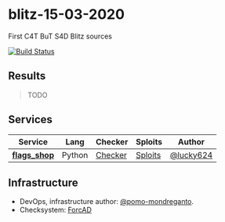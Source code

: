 # blitz-15-03-2020
First C4T BuT S4D Blitz sources

[![Build Status](https://travis-ci.com/pomo-mondreganto/blitz-15-03-2020.svg?token=MNcdvgmffxEhzUa3dbLJ&branch=master)](https://travis-ci.com/pomo-mondreganto/blitz-15-03-2020)

## Results

>TODO

## Services

| Service | Lang | Checker | Sploits | Author |
|--------|------|-------|---------|-------|
| **[flags_shop](services/flags_shop/)** | Python | [Checker](checkers/flags_shop/) | [Sploits](sploits/flags_shop/) | [@lucky624](https://github.com/lucky624) |


## Infrastructure

- DevOps, infrastructure author: [@pomo-mondreganto](https://github.com/pomo-mondreganto).
- Checksystem: [ForcAD](https://github.com/pomo-mondreganto/ForcAD)
